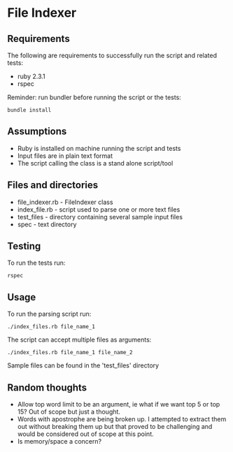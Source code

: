 # File Indexer

## Requirements
The following are requirements to successfully run the script and related tests:

* ruby 2.3.1
* rspec

Reminder: run bundler before running the script or the tests:

```
bundle install
```

## Assumptions
* Ruby is installed on machine running the script and tests
* Input files are in plain text format
* The script calling the class is a stand alone script/tool

## Files and directories

* file_indexer.rb -  FileIndexer class
* index_file.rb - script used to parse one or more text files
* test_files - directory containing several sample input files
* spec - text directory

## Testing
To run the tests run:

```
rspec
```

## Usage

To run the parsing script run:

```
./index_files.rb file_name_1
```

The script can accept multiple files as arguments:

```
./index_files.rb file_name_1 file_name_2
```

Sample files can be found in the 'test_files' directory

## Random thoughts
* Allow top word limit to be an argument, ie what if we want top 5 or top 15?  Out of scope but just a thought.
* Words with apostrophe are being broken up. I attempted to extract them out without breaking them up but that proved to be challenging and would be considered out of scope at this point.
* Is memory/space a concern?
